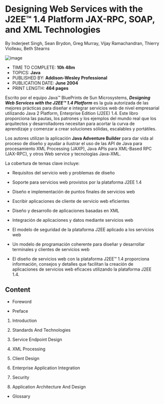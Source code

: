 # Designing Web Services with the J2EE™ 1.4 Platform JAX-RPC, SOAP, and XML Technologies

By Inderjeet Singh, Sean Brydon, Greg Murray, Vijay Ramachandran, Thierry Violleau, Beth Stearns

![image](https://github.com/adolfodelarosades/Java/assets/23094588/2bbb1115-1896-410c-b68e-c3fe5aae8f62)

* TIME TO COMPLETE: **10h 48m**
* TOPICS: **Java**
* PUBLISHED BY: **Addison-Wesley Professional**
* PUBLICATION DATE: **June 2004**
* PRINT LENGTH: **464 pages**

Escrito por el equipo Java™ BluePrints de Sun Microsystems, ***Designing Web Services with the J2EE™ 1.4 Platform*** es la guía autorizada de las mejores prácticas para diseñar e integrar servicios web de nivel empresarial utilizando Java 2 Platform, Enterprise Edition (J2EE) 1.4. Este libro proporciona las pautas, los patrones y los ejemplos del mundo real que los arquitectos y desarrolladores necesitan para acortar la curva de aprendizaje y comenzar a crear soluciones sólidas, escalables y portátiles.

Los autores utilizan la aplicación **Java Adventure Builder** para dar vida al proceso de diseño y ayudar a ilustrar el uso de las API de Java para procesamiento
XML Processing (JAXP), Java APIs para XML-Based RPC (JAX-RPC),  y otros Web service y tecnologías Java-XML.

La cobertura de temas clave incluye:

* Requisitos del servicio web y problemas de diseño

* Soporte para servicios web provistos por la plataforma J2EE 1.4

* Diseño e implementación de puntos finales de servicios web

* Escribir aplicaciones de cliente de servicio web eficientes

* Diseño y desarrollo de aplicaciones basadas en XML

* Integración de aplicaciones y datos mediante servicios web

* El modelo de seguridad de la plataforma J2EE aplicado a los servicios web

* Un modelo de programación coherente para diseñar y desarrollar terminales y clientes de servicios web

* El diseño de servicios web con la plataforma J2EE™ 1.4 proporciona información, consejos y detalles que facilitan la creación de aplicaciones de servicios web eficaces utilizando la plataforma J2EE 1.4.

## Content


* Foreword

* Preface

1. Introduction

2. Standards And Technologies

3. Service Endpoint Design

4. XML Processing

5. Client Design

6. Enterprise Application Integration

7. Security

8. Application Architecture And Design

* Glossary
